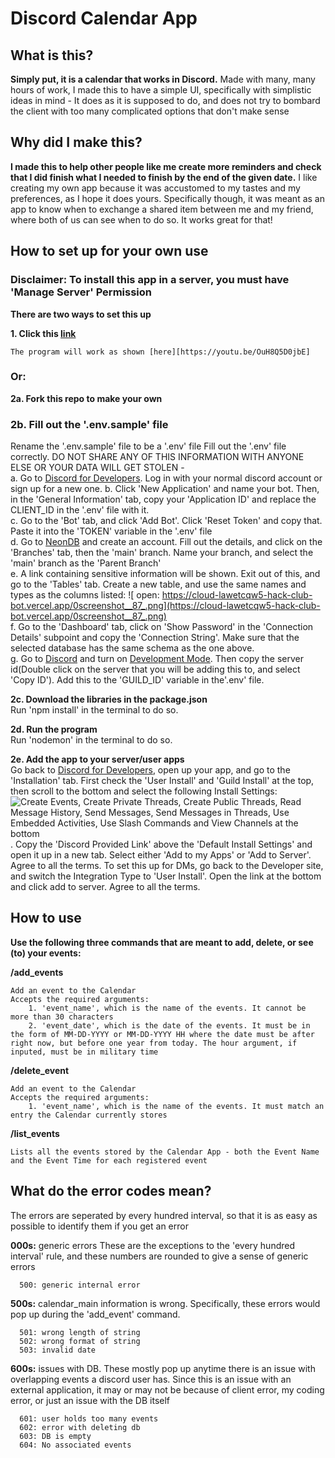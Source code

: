 # Discord Calendar App

## What is this?
<b>Simply put, it is a calendar that works in Discord.</b> Made with many, many hours of work, I made this to have a simple UI, specifically with simplistic ideas in mind - It does as it is supposed to do, and does not try to bombard the client with too many complicated options that don't make sense

## Why did I make this?
<b>I made this to help other people like me create more reminders and check that I did finish what I needed to finish by the end of the given date.</b> I like creating my own app because it was accustomed to my tastes and my preferences, as I hope it does yours. Specifically though, it was meant as an app to know when to exchange a shared item between me and my friend, where both of us can see when to do so. It works great for that!

## How to set up for your own use

### Disclaimer: To install this app in a server, you must have 'Manage Server' Permission

<b> There are two ways to set this up</b>

<b>1. Click this [link](https://discord.com/oauth2/authorize?client_id=1319082957063061524&permissions=929860487168&integration_type=0&scope=bot+applications.commands)</b>

    The program will work as shown [here][https://youtu.be/OuH8Q5D0jbE]

### Or:

<b>2a. Fork this repo to make your own</b>

### 2b. Fill out the '.env.sample' file
Rename the '.env.sample' file to be a '.env' file
Fill out the '.env' file correctly. DO NOT SHARE ANY OF THIS INFORMATION WITH ANYONE ELSE OR YOUR DATA WILL GET STOLEN - </br>
    a. Go to [Discord for Developers](https://discord.com/developers). Log in with your normal discord account or sign up for a new one. 
    b. Click 'New Application' and name your bot. Then, in the 'General Information' tab, copy your 'Application ID' and replace the CLIENT_ID in the '.env' file with it.  </br>
    c. Go to the 'Bot' tab, and click 'Add Bot'. Click 'Reset Token' and copy that. Paste it into the 'TOKEN' variable in the '.env' file</br>
    d. Go to [NeonDB](https://neon.tech) and create an account. Fill out the details, and click on the 'Branches' tab, then the 'main' branch. Name your branch, and select the 'main' branch as the 'Parent Branch'</br>
    e. A link containing sensitive information will be shown. Exit out of this, and go to the 'Tables' tab. Create a new table, and use the same names and types as the columns listed: ![ open: https://cloud-lawetcqw5-hack-club-bot.vercel.app/0screenshot__87_.png](https://cloud-lawetcqw5-hack-club-bot.vercel.app/0screenshot__87_.png)</br>
    f. Go to the 'Dashboard' tab, click on 'Show Password' in the 'Connection Details' subpoint and copy the 'Connection String'. Make sure that the selected database has the same schema as the one above. </br>
    g. Go to [Discord](discord.com/login) and turn on [Development Mode](https://www.howtogeek.com/714348/how-to-enable-or-disable-developer-mode-on-discord/). Then copy the server id(Double click on the server that you will be adding this to, and select 'Copy ID'). Add this to the 'GUILD_ID' variable in the'.env' file.

<b>2c. Download the libraries in the package.json</b></br>
    Run 'npm install' in the terminal to do so.

<b>2d. Run the program</b></br>
    Run 'nodemon' in the terminal to do so.

<b>2e. Add the app to your server/user apps</b> </br>
    Go back to [Discord for Developers](https://discord.com/developers), open up your app, and go to the 'Installation' tab. First check the 'User Install' and 'Guild Install' at the top, then scroll to the bottom and select the following Install Settings: ![Create Events, Create Private Threads, Create Public Threads, Read Message History, Send Messages, Send Messages in Threads, Use Embedded Activities, Use Slash Commands and View Channels at the bottom](https://cloud-i72x9zdo9-hack-club-bot.vercel.app/0screenshot__88_.png). Copy the 'Discord Provided Link' above the 'Default Install Settings' and open it up in a new tab. Select either 'Add to my Apps' or 'Add to Server'. Agree to all the terms. To set this up for DMs, go back to the Developer site, and switch the Integration Type to 'User Install'. Open the link at the bottom and click add to server. Agree to all the terms.

## How to use

<b>Use the following three commands that are meant to add, delete, or see (to) your events:</b>

<b> /add_events </b>

    Add an event to the Calendar
    Accepts the required arguments: 
        1. 'event_name', which is the name of the events. It cannot be more than 30 characters
        2. 'event_date', which is the date of the events. It must be in the form of MM-DD-YYYY or MM-DD-YYYY HH where the date must be after right now, but before one year from today. The hour argument, if inputed, must be in military time
<b> /delete_event </b>

    Add an event to the Calendar
    Accepts the required arguments: 
        1. 'event_name', which is the name of the events. It must match an entry the Calendar currently stores
<b> /list_events </b>

    Lists all the events stored by the Calendar App - both the Event Name and the Event Time for each registered event

## What do the error codes mean?
The errors are seperated by every hundred interval, so that it is as easy as possible to identify them if you get an error

<b>000s:</b> generic errors These are the exceptions to the 'every hundred interval' rule, and these numbers are rounded to give a sense of generic errors

      500: generic internal error

<b>500s:</b> calendar_main information is wrong. Specifically, these errors would pop up during the 'add_event' command.

      501: wrong length of string
      502: wrong format of string
      503: invalid date

<b>600s:</b> issues with DB. These mostly pop up anytime there is an issue with overlapping events a discord user has. Since this is an issue with an external application, it may or may not be because of client error, my coding error, or just an issue with the DB itself

      601: user holds too many events
      602: error with deleting db
      603: DB is empty
      604: No associated events